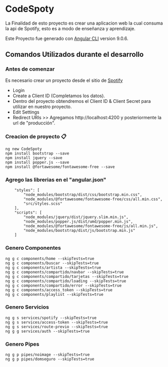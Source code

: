 # CodeSpoty

La Finalidad de esto proyecto es crear una aplicacion web la cual consuma la api de Spotify, esto es a modo de enseñanza y aprendizaje.

Este Proyecto fue generado con [Angular CLI](https://github.com/angular/angular-cli) version 9.0.6.


## Comandos Utilizados durante el desarrollo

### Antes de comenzar

Es necesario crear un proyecto desde el sitio de [Spotify](https://developer.spotify.com/dashboard/)
- Login
- Create a Client ID (Completamos los datos).
- Dentro del proyecto obtendremos el Client ID & Client Secret para utilizar en nuestro proyecto.
- Edit Settings
- Redirect URIs >> Agregamos http://localhost:4200 y posteriormente la url de "producción".


### Creacion de proyecto 📋

```
ng new CodeSpoty
npm install bootstrap --save
npm install jquery --save
npm install popper.js --save
npm install @fortawesome/fontawesome-free --save
```

### Agrego las librerias en el "angular.json"

```
    "styles": [
        "node_modules/bootstrap/dist/css/bootstrap.min.css",
        "node_modules/@fortawesome/fontawesome-free/css/all.min.css",
        "src/styles.scss"
    ],
    "scripts": [
        "node_modules/jquery/dist/jquery.slim.min.js",
        "node_modules/popper.js/dist/umd/popper.min.js",
        "node_modules/@fortawesome/fontawesome-free/js/all.min.js",
        "node_modules/bootstrap/dist/js/bootstrap.min.js"
    ]
```

### Genero Componentes

```
ng g c components/home --skipTests=true
ng g c components/buscar --skipTests=true
ng g c components/artista --skipTests=true
ng g c components/compartido/navbar --skipTests=true
ng g c components/compartido/tarjetas --skipTests=true
ng g c components/compartido/loading --skipTests=true
ng g c components/compartido/error --skipTests=true
ng g c components/access_token --skipTests=true
ng g c components/playlist --skipTests=true
```

### Genero Servicios

```
ng g s services/spotify --skipTests=true
ng g s services/access-token --skipTests=true
ng g s services/route-previo --skipTests=true
ng g g services/auth --skipTests=true
```

### Genero Pipes

```
ng g p pipes/noimage --skipTests=true
ng g p pipes/domseguro --skipTests=true
```